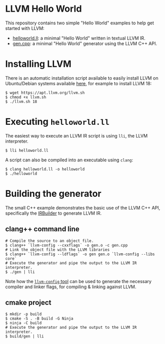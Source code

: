# LLVM Hello World

This repository contains two simple "Hello World" examples to help get started with LLVM:

* [helloworld.ll](helloworld.ll): a minimal "Hello World" written in textual LLVM IR.
* [gen.cpp](gen.cpp): a minimal "Hello World" generator using the LLVM C++ API.

# Installing LLVM

There is an automatic installation script available to easily install
LLVM on Ubuntu/Debian systems available [here](https://apt.llvm.org/), for 
example to install LLVM 18:

```shell
$ wget https://apt.llvm.org/llvm.sh
$ chmod +x llvm.sh
$ ./llvm.sh 18
```

# Executing `helloworld.ll`

The easiest way to execute an LLVM IR script is using `lli`, the LLVM interpreter.

```shell
$ lli helloworld.ll
```

A script can also be compiled into an executable using `clang`:

```shell
$ clang helloworld.ll -o helloworld
$ ./helloworld
```

# Building the generator

The small C++ example demonstrates the basic use of the LLVM C++ API,
specifically the [IRBuilder](https://llvm.org/doxygen/classllvm_1_1IRBuilder.html) to generate LLVM IR.

## clang++ command line

```shell
# Compile the source to an object file.
$ clang++ `llvm-config --cxxflags` -o gen.o -c gen.cpp
# Link the object file with the LLVM libraries
$ clang++ `llvm-config --ldflags` -o gen gen.o `llvm-config --libs core` 
# Execute the generator and pipe the output to the LLVM IR interpreter.
$ ./gen | lli
```

Note how the [`llvm-config` tool](https://llvm.org/docs/CommandGuide/llvm-config.html) can be used to 
generate the necessary compiler and linker flags, for compiling & linking against LLVM.

## cmake project

```shell
$ mkdir -p build
$ cmake -S . -B build -G Ninja
$ ninja -C build
# Execute the generator and pipe the output to the LLVM IR interpreter.
$ build/gen | lli
```
